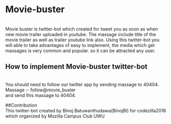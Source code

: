 # Movie-buster
<br>
Movie buster is twitter-bot which created for tweet you as soon as when new movie trailer uploaded in youtube. The massage
include title of the movie trailer as well as trailer youtube link also. Using this twitter-bot you 
will able to take advantages of easy to implement, the media which get massages is very common and popular. so 
it can be attracted any user. 

## How to implement Movie-buster twitter-bot
<br>
You should need to follow our twitter app by sending massage to 40404.<br>
Massage :- follow@movie_buster<br>
and send this massage to 40404.

##Contribution
<br>
This twitter-bot created by Binoj Batuwanthudawa(BinojBI) for codezilla2018 which organized by Mozilla Campus Club UWU<br>


